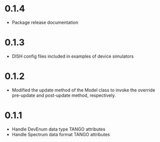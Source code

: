 # 0.1.4
* Package release documentation

# 0.1.3
* DISH config files included in examples of device simulators

# 0.1.2
* Modified the update method of the Model class to invoke the override pre-update
  and post-update method, respectively.

# 0.1.1
* Handle DevEnum data type TANGO attributes
* Handle Spectrum data format TANGO attributes
